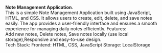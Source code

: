 **Note Management Application**.                                                                                           
This is a simple Note Management Application built using JavaScript, HTML, and CSS. It allows users to create, edit, delete, and save notes easily. The app provides a user-friendly interface and ensures a smooth experience for managing daily notes efficiently.                                                                                                                                                                                                                              Features:      
Add new notes, Delete notes, Save notes locally (use local storage),Responsive and easy-to-use design.                                                   
Tech Stack:
Frontend: HTML, CSS, JavaScript
Storage: LocalStorage
